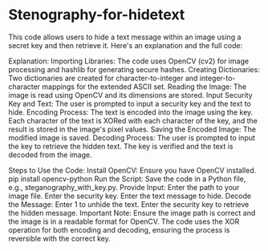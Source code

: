 # Stenography-for-hidetext

This code allows users to hide a text message within an image using a secret key and then retrieve it. Here's an explanation and the full code:

Explanation:
      Importing Libraries:
              The code uses OpenCV (cv2) for image processing and hashlib for generating secure hashes.
      Creating Dictionaries: 
              Two dictionaries are created for character-to-integer and integer-to-character mappings for the extended ASCII set.
      Reading the Image: 
              The image is read using OpenCV and its dimensions are stored.
      Input Security Key and Text:
              The user is prompted to input a security key and the text to hide.
      Encoding Process: 
              The text is encoded into the image using the key. Each character of the text is XORed with each character of the key, and the result is stored in the image's pixel values.
      Saving the Encoded Image: 
              The modified image is saved.
      Decoding Process: 
              The user is prompted to input the key to retrieve the hidden text. The key is verified and the text is decoded from the image.

Steps to Use the Code:
      Install OpenCV: 
              Ensure you have OpenCV installed.
                  pip install opencv-python
      Run the Script:
              Save the code in a Python file, e.g., steganography_with_key.py.
      Provide Input:
              Enter the path to your image file.
              Enter the security key.
              Enter the text message to hide.
      Decode the Message:
              Enter 1 to unhide the text.
              Enter the security key to retrieve the hidden message.
Important Note:
      Ensure the image path is correct and the image is in a readable format for OpenCV. The code uses the XOR operation for both encoding and decoding, ensuring the process is reversible with the correct key.
